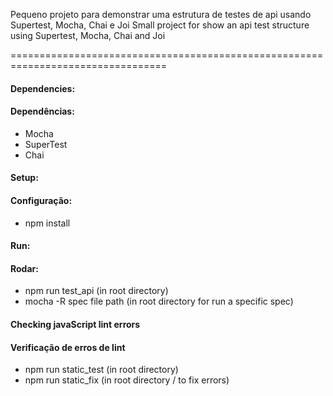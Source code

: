 Pequeno projeto para demonstrar uma estrutura de testes de api usando Supertest, Mocha, Chai e Joi
Small project for show an api test structure using Supertest, Mocha, Chai and Joi

=================================================================================

#### Dependencies:

#### Dependências:

* Mocha
* SuperTest
* Chai

#### Setup:

#### Configuração:

* npm install

#### Run:

#### Rodar:

* npm run test_api (in root directory)
* mocha -R spec file path (in root directory for run a specific spec)

#### Checking javaScript lint errors

#### Verificação de erros de lint  

* npm run static_test (in root directory)
* npm run static_fix (in root directory / to fix errors)
